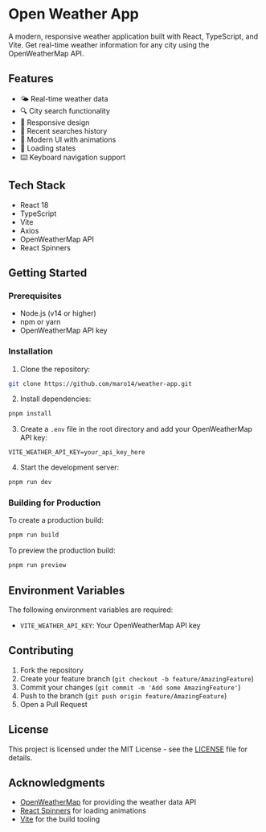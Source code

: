 # Open Weather App

A modern, responsive weather application built with React, TypeScript, and Vite. Get real-time weather information for any city using the OpenWeatherMap API.

## Features

- 🌤 Real-time weather data
- 🔍 City search functionality
- 📱 Responsive design
- 💾 Recent searches history
- 🎨 Modern UI with animations
- 🔄 Loading states
- ⌨️ Keyboard navigation support

## Tech Stack

- React 18
- TypeScript
- Vite
- Axios
- OpenWeatherMap API
- React Spinners

## Getting Started

### Prerequisites

- Node.js (v14 or higher)
- npm or yarn
- OpenWeatherMap API key

### Installation

1. Clone the repository:
```bash
git clone https://github.com/maro14/weather-app.git
```

2. Install dependencies:
```bash
pnpm install
```

3. Create a `.env` file in the root directory and add your OpenWeatherMap API key:
```plaintext
VITE_WEATHER_API_KEY=your_api_key_here
```

4. Start the development server:
```bash
pnpm run dev
```

### Building for Production

To create a production build:
```bash
pnpm run build
```

To preview the production build:
```bash
pnpm run preview
```

## Environment Variables

The following environment variables are required:

- `VITE_WEATHER_API_KEY`: Your OpenWeatherMap API key


## Contributing

1. Fork the repository
2. Create your feature branch (`git checkout -b feature/AmazingFeature`)
3. Commit your changes (`git commit -m 'Add some AmazingFeature'`)
4. Push to the branch (`git push origin feature/AmazingFeature`)
5. Open a Pull Request

## License

This project is licensed under the MIT License - see the [LICENSE](LICENSE) file for details.

## Acknowledgments

- [OpenWeatherMap](https://openweathermap.org/) for providing the weather data API
- [React Spinners](https://www.npmjs.com/package/react-spinners) for loading animations
- [Vite](https://vitejs.dev/) for the build tooling